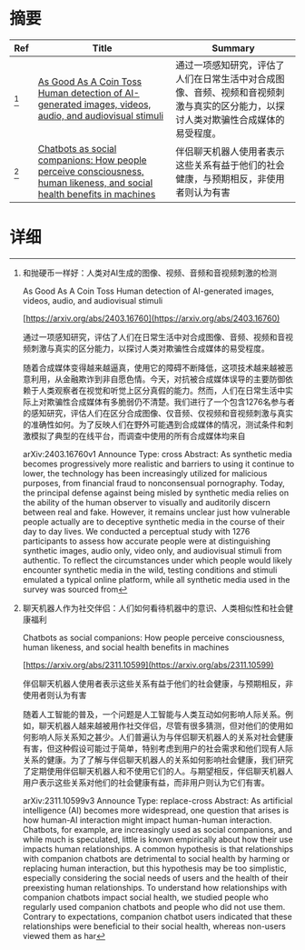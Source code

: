 # 摘要

| Ref | Title | Summary |
| --- | --- | --- |
| [^1] | [As Good As A Coin Toss Human detection of AI-generated images, videos, audio, and audiovisual stimuli](https://arxiv.org/abs/2403.16760) | 通过一项感知研究，评估了人们在日常生活中对合成图像、音频、视频和音视频刺激与真实的区分能力，以探讨人类对欺骗性合成媒体的易受程度。 |
| [^2] | [Chatbots as social companions: How people perceive consciousness, human likeness, and social health benefits in machines](https://arxiv.org/abs/2311.10599) | 伴侣聊天机器人使用者表示这些关系有益于他们的社会健康，与预期相反，非使用者则认为有害 |

# 详细

[^1]: 和抛硬币一样好：人类对AI生成的图像、视频、音频和音视频刺激的检测

    As Good As A Coin Toss Human detection of AI-generated images, videos, audio, and audiovisual stimuli

    [https://arxiv.org/abs/2403.16760](https://arxiv.org/abs/2403.16760)

    通过一项感知研究，评估了人们在日常生活中对合成图像、音频、视频和音视频刺激与真实的区分能力，以探讨人类对欺骗性合成媒体的易受程度。

    

    随着合成媒体变得越来越逼真，使用它的障碍不断降低，这项技术越来越被恶意利用，从金融欺诈到非自愿色情。今天，对抗被合成媒体误导的主要防御依赖于人类观察者在视觉和听觉上区分真假的能力。然而，人们在日常生活中实际上对欺骗性合成媒体有多脆弱仍不清楚。我们进行了一个包含1276名参与者的感知研究，评估人们在区分合成图像、仅音频、仅视频和音视频刺激与真实的准确性如何。为了反映人们在野外可能遇到合成媒体的情况，测试条件和刺激模拟了典型的在线平台，而调查中使用的所有合成媒体均来自

    arXiv:2403.16760v1 Announce Type: cross  Abstract: As synthetic media becomes progressively more realistic and barriers to using it continue to lower, the technology has been increasingly utilized for malicious purposes, from financial fraud to nonconsensual pornography. Today, the principal defense against being misled by synthetic media relies on the ability of the human observer to visually and auditorily discern between real and fake. However, it remains unclear just how vulnerable people actually are to deceptive synthetic media in the course of their day to day lives. We conducted a perceptual study with 1276 participants to assess how accurate people were at distinguishing synthetic images, audio only, video only, and audiovisual stimuli from authentic. To reflect the circumstances under which people would likely encounter synthetic media in the wild, testing conditions and stimuli emulated a typical online platform, while all synthetic media used in the survey was sourced from 
    
[^2]: 聊天机器人作为社交伴侣：人们如何看待机器中的意识、人类相似性和社会健康福利

    Chatbots as social companions: How people perceive consciousness, human likeness, and social health benefits in machines

    [https://arxiv.org/abs/2311.10599](https://arxiv.org/abs/2311.10599)

    伴侣聊天机器人使用者表示这些关系有益于他们的社会健康，与预期相反，非使用者则认为有害

    

    随着人工智能的普及，一个问题是人工智能与人类互动如何影响人际关系。例如，聊天机器人越来越被用作社交伴侣，尽管有很多猜测，但对他们的使用如何影响人际关系知之甚少。人们普遍认为与伴侣聊天机器人的关系对社会健康有害，但这种假设可能过于简单，特别考虑到用户的社会需求和他们现有人际关系的健康。为了了解与伴侣聊天机器人的关系如何影响社会健康，我们研究了定期使用伴侣聊天机器人和不使用它们的人。与期望相反，伴侣聊天机器人用户表示这些关系对他们的社会健康有益，而非用户则认为它们有害。

    arXiv:2311.10599v3 Announce Type: replace-cross  Abstract: As artificial intelligence (AI) becomes more widespread, one question that arises is how human-AI interaction might impact human-human interaction. Chatbots, for example, are increasingly used as social companions, and while much is speculated, little is known empirically about how their use impacts human relationships. A common hypothesis is that relationships with companion chatbots are detrimental to social health by harming or replacing human interaction, but this hypothesis may be too simplistic, especially considering the social needs of users and the health of their preexisting human relationships. To understand how relationships with companion chatbots impact social health, we studied people who regularly used companion chatbots and people who did not use them. Contrary to expectations, companion chatbot users indicated that these relationships were beneficial to their social health, whereas non-users viewed them as har
    

